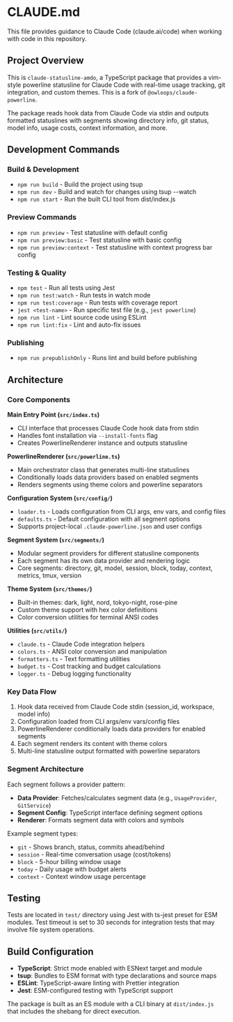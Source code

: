 # CLAUDE.md

This file provides guidance to Claude Code (claude.ai/code) when working with code in this repository.

## Project Overview

This is `claude-statusline-amdo`, a TypeScript package that provides a vim-style powerline statusline for Claude Code with real-time usage tracking, git integration, and custom themes. This is a fork of `@owloops/claude-powerline`.

The package reads hook data from Claude Code via stdin and outputs formatted statuslines with segments showing directory info, git status, model info, usage costs, context information, and more.

## Development Commands

### Build & Development
- `npm run build` - Build the project using tsup
- `npm run dev` - Build and watch for changes using tsup --watch
- `npm run start` - Run the built CLI tool from dist/index.js

### Preview Commands
- `npm run preview` - Test statusline with default config
- `npm run preview:basic` - Test statusline with basic config
- `npm run preview:context` - Test statusline with context progress bar config

### Testing & Quality
- `npm test` - Run all tests using Jest
- `npm run test:watch` - Run tests in watch mode
- `npm run test:coverage` - Run tests with coverage report
- `jest <test-name>` - Run specific test file (e.g., `jest powerline`)
- `npm run lint` - Lint source code using ESLint
- `npm run lint:fix` - Lint and auto-fix issues

### Publishing
- `npm run prepublishOnly` - Runs lint and build before publishing

## Architecture

### Core Components

**Main Entry Point (`src/index.ts`)**
- CLI interface that processes Claude Code hook data from stdin
- Handles font installation via `--install-fonts` flag
- Creates PowerlineRenderer instance and outputs statusline

**PowerlineRenderer (`src/powerline.ts`)**
- Main orchestrator class that generates multi-line statuslines
- Conditionally loads data providers based on enabled segments
- Renders segments using theme colors and powerline separators

**Configuration System (`src/config/`)**
- `loader.ts` - Loads configuration from CLI args, env vars, and config files
- `defaults.ts` - Default configuration with all segment options
- Supports project-local `.claude-powerline.json` and user configs

**Segment System (`src/segments/`)**
- Modular segment providers for different statusline components
- Each segment has its own data provider and rendering logic
- Core segments: directory, git, model, session, block, today, context, metrics, tmux, version

**Theme System (`src/themes/`)**
- Built-in themes: dark, light, nord, tokyo-night, rose-pine
- Custom theme support with hex color definitions
- Color conversion utilities for terminal ANSI codes

**Utilities (`src/utils/`)**
- `claude.ts` - Claude Code integration helpers
- `colors.ts` - ANSI color conversion and manipulation
- `formatters.ts` - Text formatting utilities
- `budget.ts` - Cost tracking and budget calculations
- `logger.ts` - Debug logging functionality

### Key Data Flow

1. Hook data received from Claude Code stdin (session_id, workspace, model info)
2. Configuration loaded from CLI args/env vars/config files
3. PowerlineRenderer conditionally loads data providers for enabled segments
4. Each segment renders its content with theme colors
5. Multi-line statusline output formatted with powerline separators

### Segment Architecture

Each segment follows a provider pattern:
- **Data Provider**: Fetches/calculates segment data (e.g., `UsageProvider`, `GitService`)
- **Segment Config**: TypeScript interface defining segment options
- **Renderer**: Formats segment data with colors and symbols

Example segment types:
- `git` - Shows branch, status, commits ahead/behind
- `session` - Real-time conversation usage (cost/tokens)
- `block` - 5-hour billing window usage
- `today` - Daily usage with budget alerts
- `context` - Context window usage percentage

## Testing

Tests are located in `test/` directory using Jest with ts-jest preset for ESM modules. Test timeout is set to 30 seconds for integration tests that may involve file system operations.

## Build Configuration

- **TypeScript**: Strict mode enabled with ESNext target and module
- **tsup**: Bundles to ESM format with type declarations and source maps
- **ESLint**: TypeScript-aware linting with Prettier integration
- **Jest**: ESM-configured testing with TypeScript support

The package is built as an ES module with a CLI binary at `dist/index.js` that includes the shebang for direct execution.